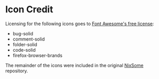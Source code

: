 # Icon Credit

Licensing for the following icons goes to [Font Awesome's free license](https://fontawesome.com/license/free):
 - bug-solid
 - comment-solid
 - folder-solid
 - code-solid
 - firefox-browser-brands

The remainder of the icons were included in the original [NixSome](https://github.com/Sam1431/NixSome) repository.

